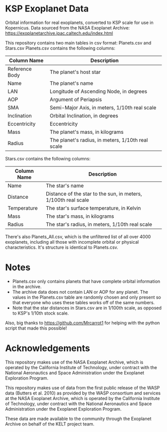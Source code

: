 # KSP Exoplanet Data
Orbital information for real exoplanets, converted to KSP scale for use in Kopernicus.
Data sourced from the NASA Exoplanet Archive: https://exoplanetarchive.ipac.caltech.edu/index.html

This repository contains two main tables in csv format: Planets.csv and Stars.csv
Planets.csv contains the following columns:

Column Name | Description
----------- | -----------
Reference Body|The planet's host star
Name|The planet's name
LAN|Longitude of Ascending Node, in degrees
AOP|Argument of Periapsis
SMA|Semi-Major Axis, in meters, 1/10th real scale
Inclination|Orbital Inclination, in degrees
Eccentricity|Eccentricity
Mass|The planet's mass, in kilograms
Radius|The planet's radius, in meters, 1/10th real scale

Stars.csv contains the following columns:

Column Name | Description
----------- | -----------
Name|The star's name
Distance|Distance of the star to the sun, in meters, 1/100th real scale
Temperature|The star's surface temperature, in Kelvin
Mass|The star's mass, in kilograms
Radius|The star's radius, in meters, 1/10th real scale

There's also Planets_All.csv, which is the unfiltered list of all over 4000 exoplanets, including all those with incomplete orbital or physical characteristics. It's structure is identical to Planets.csv.

# Notes
* Planets.csv only contains planets that have complete orbital information in the archive.
* The archive data does not contain LAN or AOP for any planet. The values in the Planets.csv table are randomly chosen and only present so that everyone who uses these tables works off of the same numbers.
* Note that the star distances in Stars.csv are in 1/100th scale, as opposed to KSP's 1/10th stock scale.



Also, big thanks to https://github.com/Mrcarrot1 for helping with the python script that made this possible!

# Acknowledgements

This repository makes use of the NASA Exoplanet Archive, which is operated by the California Institute of Technology, under contract with the National Aeronautics and Space Administration under the Exoplanet Exploration Program.

This repository makes use of data from the first public release of the WASP data (Butters et al. 2010) as provided by the WASP consortium and services at the NASA Exoplanet Archive, which is operated by the California Institute of Technology, under contract with the National Aeronautics and Space Administration under the Exoplanet Exploration Program.

These data are made available to the community through the Exoplanet Archive on behalf of the KELT project team.
